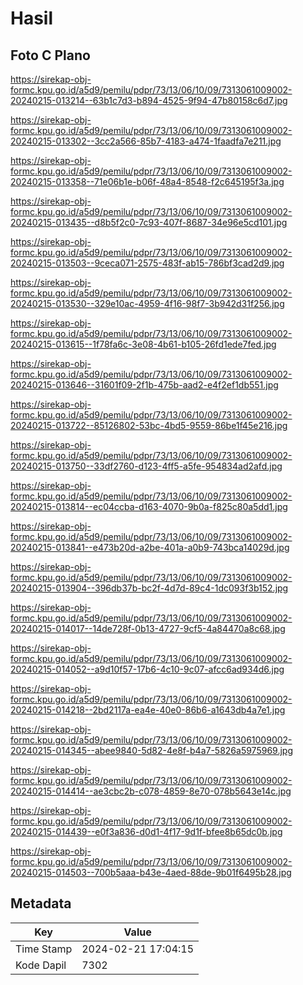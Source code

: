 # Hasil

## Foto C Plano

https://sirekap-obj-formc.kpu.go.id/a5d9/pemilu/pdpr/73/13/06/10/09/7313061009002-20240215-013214--63b1c7d3-b894-4525-9f94-47b80158c6d7.jpg

https://sirekap-obj-formc.kpu.go.id/a5d9/pemilu/pdpr/73/13/06/10/09/7313061009002-20240215-013302--3cc2a566-85b7-4183-a474-1faadfa7e211.jpg

https://sirekap-obj-formc.kpu.go.id/a5d9/pemilu/pdpr/73/13/06/10/09/7313061009002-20240215-013358--71e06b1e-b06f-48a4-8548-f2c645195f3a.jpg

https://sirekap-obj-formc.kpu.go.id/a5d9/pemilu/pdpr/73/13/06/10/09/7313061009002-20240215-013435--d8b5f2c0-7c93-407f-8687-34e96e5cd101.jpg

https://sirekap-obj-formc.kpu.go.id/a5d9/pemilu/pdpr/73/13/06/10/09/7313061009002-20240215-013503--9ceca071-2575-483f-ab15-786bf3cad2d9.jpg

https://sirekap-obj-formc.kpu.go.id/a5d9/pemilu/pdpr/73/13/06/10/09/7313061009002-20240215-013530--329e10ac-4959-4f16-98f7-3b942d31f256.jpg

https://sirekap-obj-formc.kpu.go.id/a5d9/pemilu/pdpr/73/13/06/10/09/7313061009002-20240215-013615--1f78fa6c-3e08-4b61-b105-26fd1ede7fed.jpg

https://sirekap-obj-formc.kpu.go.id/a5d9/pemilu/pdpr/73/13/06/10/09/7313061009002-20240215-013646--31601f09-2f1b-475b-aad2-e4f2ef1db551.jpg

https://sirekap-obj-formc.kpu.go.id/a5d9/pemilu/pdpr/73/13/06/10/09/7313061009002-20240215-013722--85126802-53bc-4bd5-9559-86be1f45e216.jpg

https://sirekap-obj-formc.kpu.go.id/a5d9/pemilu/pdpr/73/13/06/10/09/7313061009002-20240215-013750--33df2760-d123-4ff5-a5fe-954834ad2afd.jpg

https://sirekap-obj-formc.kpu.go.id/a5d9/pemilu/pdpr/73/13/06/10/09/7313061009002-20240215-013814--ec04ccba-d163-4070-9b0a-f825c80a5dd1.jpg

https://sirekap-obj-formc.kpu.go.id/a5d9/pemilu/pdpr/73/13/06/10/09/7313061009002-20240215-013841--e473b20d-a2be-401a-a0b9-743bca14029d.jpg

https://sirekap-obj-formc.kpu.go.id/a5d9/pemilu/pdpr/73/13/06/10/09/7313061009002-20240215-013904--396db37b-bc2f-4d7d-89c4-1dc093f3b152.jpg

https://sirekap-obj-formc.kpu.go.id/a5d9/pemilu/pdpr/73/13/06/10/09/7313061009002-20240215-014017--14de728f-0b13-4727-9cf5-4a84470a8c68.jpg

https://sirekap-obj-formc.kpu.go.id/a5d9/pemilu/pdpr/73/13/06/10/09/7313061009002-20240215-014052--a9d10f57-17b6-4c10-9c07-afcc6ad934d6.jpg

https://sirekap-obj-formc.kpu.go.id/a5d9/pemilu/pdpr/73/13/06/10/09/7313061009002-20240215-014218--2bd2117a-ea4e-40e0-86b6-a1643db4a7e1.jpg

https://sirekap-obj-formc.kpu.go.id/a5d9/pemilu/pdpr/73/13/06/10/09/7313061009002-20240215-014345--abee9840-5d82-4e8f-b4a7-5826a5975969.jpg

https://sirekap-obj-formc.kpu.go.id/a5d9/pemilu/pdpr/73/13/06/10/09/7313061009002-20240215-014414--ae3cbc2b-c078-4859-8e70-078b5643e14c.jpg

https://sirekap-obj-formc.kpu.go.id/a5d9/pemilu/pdpr/73/13/06/10/09/7313061009002-20240215-014439--e0f3a836-d0d1-4f17-9d1f-bfee8b65dc0b.jpg

https://sirekap-obj-formc.kpu.go.id/a5d9/pemilu/pdpr/73/13/06/10/09/7313061009002-20240215-014503--700b5aaa-b43e-4aed-88de-9b01f6495b28.jpg


## Metadata

| Key        | Value               |
| ---------- | ------------------- |
| Time Stamp | 2024-02-21 17:04:15 |
| Kode Dapil | 7302                |



